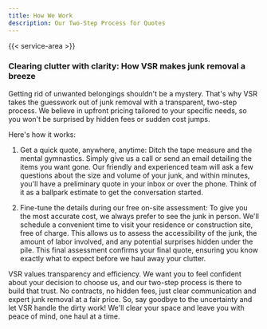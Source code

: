 ```yaml
---
title: How We Work
description: Our Two-Step Process for Quotes
---
```


{{< service-area >}}

### Clearing clutter with clarity: How VSR makes junk removal a breeze

Getting rid of unwanted belongings shouldn't be a mystery. That's why VSR takes the guesswork out of junk removal with a transparent, two-step process. We believe in upfront pricing tailored to your specific needs, so you won't be surprised by hidden fees or sudden cost jumps.

Here's how it works:

1. Get a quick quote, anywhere, anytime: Ditch the tape measure and the mental gymnastics. Simply give us a call or send an email detailing the items you want gone. Our friendly and experienced team will ask a few questions about the size and volume of your junk, and within minutes, you'll have a preliminary quote in your inbox or over the phone. Think of it as a ballpark estimate to get the conversation started.

2. Fine-tune the details during our free on-site assessment: To give you the most accurate cost, we always prefer to see the junk in person. We'll schedule a convenient time to visit your residence or construction site, free of charge. This allows us to assess the accessibility of the junk, the amount of labor involved, and any potential surprises hidden under the pile. This final assessment confirms your final quote, ensuring you know exactly what to expect before we haul away your clutter.

VSR values transparency and efficiency. We want you to feel confident about your decision to choose us, and our two-step process is there to build that trust. No contracts, no hidden fees, just clear communication and expert junk removal at a fair price. So, say goodbye to the uncertainty and let VSR handle the dirty work! We'll clear your space and leave you with peace of mind, one haul at a time.
